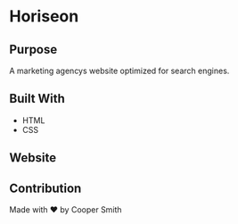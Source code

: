 

# Horiseon

## Purpose
A marketing agencys website optimized for search engines.

## Built With
* HTML
* CSS

## Website


## Contribution
Made with ❤️ by Cooper Smith
